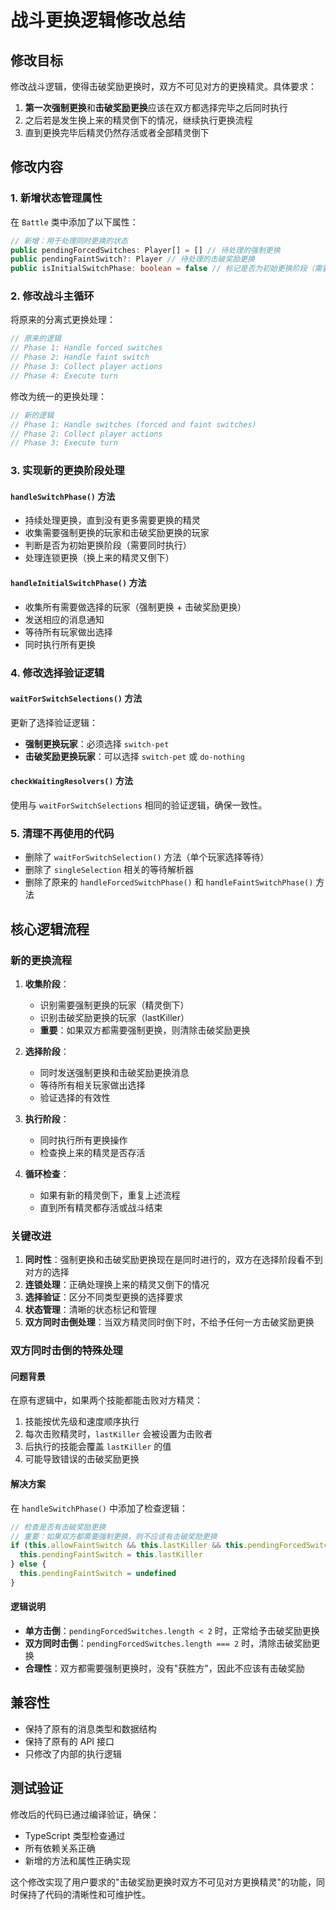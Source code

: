 # 战斗更换逻辑修改总结

## 修改目标

修改战斗逻辑，使得击破奖励更换时，双方不可见对方的更换精灵。具体要求：

1. **第一次强制更换**和**击破奖励更换**应该在双方都选择完毕之后同时执行
2. 之后若是发生换上来的精灵倒下的情况，继续执行更换流程
3. 直到更换完毕后精灵仍然存活或者全部精灵倒下

## 修改内容

### 1. 新增状态管理属性

在 `Battle` 类中添加了以下属性：

```typescript
// 新增：用于处理同时更换的状态
public pendingForcedSwitches: Player[] = [] // 待处理的强制更换
public pendingFaintSwitch?: Player // 待处理的击破奖励更换
public isInitialSwitchPhase: boolean = false // 标记是否为初始更换阶段（需要同时执行）
```

### 2. 修改战斗主循环

将原来的分离式更换处理：

```typescript
// 原来的逻辑
// Phase 1: Handle forced switches
// Phase 2: Handle faint switch
// Phase 3: Collect player actions
// Phase 4: Execute turn
```

修改为统一的更换处理：

```typescript
// 新的逻辑
// Phase 1: Handle switches (forced and faint switches)
// Phase 2: Collect player actions
// Phase 3: Execute turn
```

### 3. 实现新的更换阶段处理

#### `handleSwitchPhase()` 方法

- 持续处理更换，直到没有更多需要更换的精灵
- 收集需要强制更换的玩家和击破奖励更换的玩家
- 判断是否为初始更换阶段（需要同时执行）
- 处理连锁更换（换上来的精灵又倒下）

#### `handleInitialSwitchPhase()` 方法

- 收集所有需要做选择的玩家（强制更换 + 击破奖励更换）
- 发送相应的消息通知
- 等待所有玩家做出选择
- 同时执行所有更换

### 4. 修改选择验证逻辑

#### `waitForSwitchSelections()` 方法

更新了选择验证逻辑：

- **强制更换玩家**：必须选择 `switch-pet`
- **击破奖励更换玩家**：可以选择 `switch-pet` 或 `do-nothing`

#### `checkWaitingResolvers()` 方法

使用与 `waitForSwitchSelections` 相同的验证逻辑，确保一致性。

### 5. 清理不再使用的代码

- 删除了 `waitForSwitchSelection()` 方法（单个玩家选择等待）
- 删除了 `singleSelection` 相关的等待解析器
- 删除了原来的 `handleForcedSwitchPhase()` 和 `handleFaintSwitchPhase()` 方法

## 核心逻辑流程

### 新的更换流程

1. **收集阶段**：
   - 识别需要强制更换的玩家（精灵倒下）
   - 识别击破奖励更换的玩家（lastKiller）
   - **重要**：如果双方都需要强制更换，则清除击破奖励更换

2. **选择阶段**：
   - 同时发送强制更换和击破奖励更换消息
   - 等待所有相关玩家做出选择
   - 验证选择的有效性

3. **执行阶段**：
   - 同时执行所有更换操作
   - 检查换上来的精灵是否存活

4. **循环检查**：
   - 如果有新的精灵倒下，重复上述流程
   - 直到所有精灵都存活或战斗结束

### 关键改进

1. **同时性**：强制更换和击破奖励更换现在是同时进行的，双方在选择阶段看不到对方的选择
2. **连锁处理**：正确处理换上来的精灵又倒下的情况
3. **选择验证**：区分不同类型更换的选择要求
4. **状态管理**：清晰的状态标记和管理
5. **双方同时击倒处理**：当双方精灵同时倒下时，不给予任何一方击破奖励更换

### 双方同时击倒的特殊处理

#### 问题背景

在原有逻辑中，如果两个技能都能击败对方精灵：

1. 技能按优先级和速度顺序执行
2. 每次击败精灵时，`lastKiller` 会被设置为击败者
3. 后执行的技能会覆盖 `lastKiller` 的值
4. 可能导致错误的击破奖励更换

#### 解决方案

在 `handleSwitchPhase()` 中添加了检查逻辑：

```typescript
// 检查是否有击破奖励更换
// 重要：如果双方都需要强制更换，则不应该有击破奖励更换
if (this.allowFaintSwitch && this.lastKiller && this.pendingForcedSwitches.length < 2) {
  this.pendingFaintSwitch = this.lastKiller
} else {
  this.pendingFaintSwitch = undefined
}
```

#### 逻辑说明

- **单方击倒**：`pendingForcedSwitches.length < 2` 时，正常给予击破奖励更换
- **双方同时击倒**：`pendingForcedSwitches.length === 2` 时，清除击破奖励更换
- **合理性**：双方都需要强制更换时，没有"获胜方"，因此不应该有击破奖励

## 兼容性

- 保持了原有的消息类型和数据结构
- 保持了原有的 API 接口
- 只修改了内部的执行逻辑

## 测试验证

修改后的代码已通过编译验证，确保：

- TypeScript 类型检查通过
- 所有依赖关系正确
- 新增的方法和属性正确实现

这个修改实现了用户要求的"击破奖励更换时双方不可见对方更换精灵"的功能，同时保持了代码的清晰性和可维护性。
